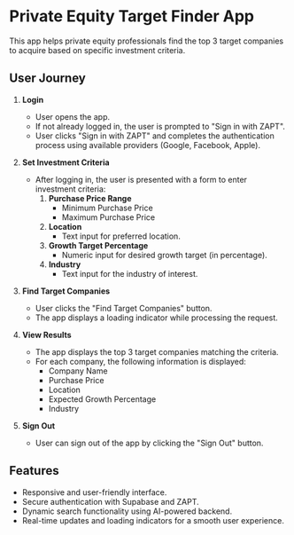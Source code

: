 # Private Equity Target Finder App

This app helps private equity professionals find the top 3 target companies to acquire based on specific investment criteria.

## User Journey

1. **Login**

   - User opens the app.
   - If not already logged in, the user is prompted to "Sign in with ZAPT".
   - User clicks "Sign in with ZAPT" and completes the authentication process using available providers (Google, Facebook, Apple).

2. **Set Investment Criteria**

   - After logging in, the user is presented with a form to enter investment criteria:
     1. **Purchase Price Range**
        - Minimum Purchase Price
        - Maximum Purchase Price
     2. **Location**
        - Text input for preferred location.
     3. **Growth Target Percentage**
        - Numeric input for desired growth target (in percentage).
     4. **Industry**
        - Text input for the industry of interest.

3. **Find Target Companies**

   - User clicks the "Find Target Companies" button.
   - The app displays a loading indicator while processing the request.

4. **View Results**

   - The app displays the top 3 target companies matching the criteria.
   - For each company, the following information is displayed:
     - Company Name
     - Purchase Price
     - Location
     - Expected Growth Percentage
     - Industry

5. **Sign Out**

   - User can sign out of the app by clicking the "Sign Out" button.

## Features

- Responsive and user-friendly interface.
- Secure authentication with Supabase and ZAPT.
- Dynamic search functionality using AI-powered backend.
- Real-time updates and loading indicators for a smooth user experience.
